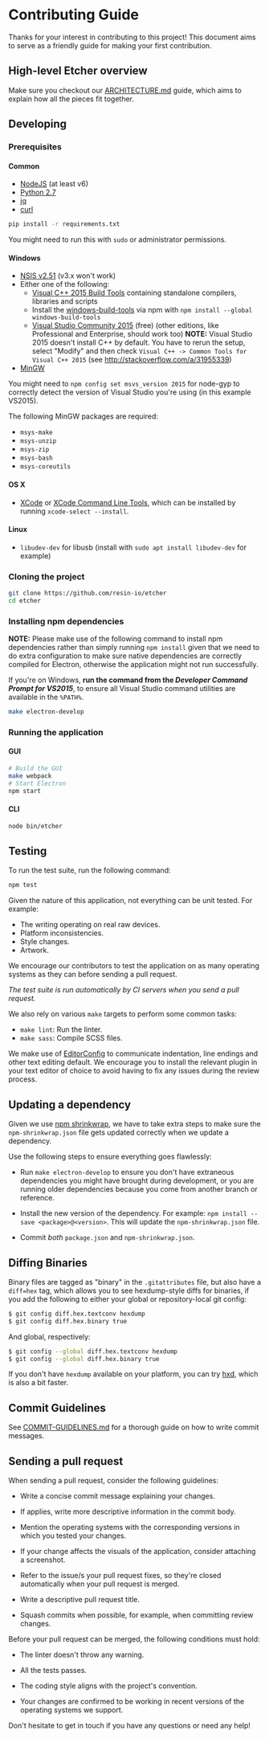 Contributing Guide
==================

Thanks for your interest in contributing to this project! This document aims to
serve as a friendly guide for making your first contribution.

High-level Etcher overview
--------------------------

Make sure you checkout our [ARCHITECTURE.md][ARCHITECTURE] guide, which aims to
explain how all the pieces fit together.

Developing
----------

### Prerequisites

#### Common

- [NodeJS](https://nodejs.org) (at least v6)
- [Python 2.7](https://www.python.org)
- [jq](https://stedolan.github.io/jq/)
- [curl](https://curl.haxx.se/)

```sh
pip install -r requirements.txt
```

You might need to run this with `sudo` or administrator permissions.

#### Windows

- [NSIS v2.51](http://nsis.sourceforge.net/Main_Page) (v3.x won't work)
- Either one of the following:
  - [Visual C++ 2015 Build Tools](http://landinghub.visualstudio.com/visual-cpp-build-tools) containing standalone compilers, libraries and scripts
  - Install the [windows-build-tools](https://github.com/felixrieseberg/windows-build-tools) via npm with `npm install --global windows-build-tools`
  - [Visual Studio Community 2015](https://www.microsoft.com/en-us/download/details.aspx?id=48146) (free) (other editions, like Professional and Enterprise, should work too)
    **NOTE:** Visual Studio 2015 doesn't install C++ by default. You have to rerun the
    setup, select "Modify" and then check `Visual C++ -> Common Tools for Visual
    C++ 2015` (see http://stackoverflow.com/a/31955339)
- [MinGW](http://www.mingw.org)

You might need to `npm config set msvs_version 2015` for node-gyp to correctly detect
the version of Visual Studio you're using (in this example VS2015).

The following MinGW packages are required:

- `msys-make`
- `msys-unzip`
- `msys-zip`
- `msys-bash`
- `msys-coreutils`

#### OS X

- [XCode](https://developer.apple.com/xcode/) or [XCode Command Line Tools],
which can be installed by running `xcode-select --install`.

#### Linux

- `libudev-dev` for libusb (install with `sudo apt install libudev-dev` for example)

### Cloning the project

```sh
git clone https://github.com/resin-io/etcher
cd etcher
```

### Installing npm dependencies

**NOTE:** Please make use of the following command to install npm dependencies rather
than simply running `npm install` given that we need to do extra configuration
to make sure native dependencies are correctly compiled for Electron, otherwise
the application might not run successfully.

If you're on Windows, **run the command from the _Developer Command Prompt for
VS2015_**, to ensure all Visual Studio command utilities are available in the
`%PATH%`.

```sh
make electron-develop
```

### Running the application

#### GUI

```sh
# Build the GUI
make webpack
# Start Electron
npm start
```

#### CLI

```sh
node bin/etcher
```

Testing
-------

To run the test suite, run the following command:

```sh
npm test
```

Given the nature of this application, not everything can be unit tested. For
example:

- The writing operating on real raw devices.
- Platform inconsistencies.
- Style changes.
- Artwork.

We encourage our contributors to test the application on as many operating
systems as they can before sending a pull request.

*The test suite is run automatically by CI servers when you send a pull
request.*

We also rely on various `make` targets to perform some common tasks:

- `make lint`: Run the linter.
- `make sass`: Compile SCSS files.

We make use of [EditorConfig] to communicate indentation, line endings and
other text editing default. We encourage you to install the relevant plugin in
your text editor of choice to avoid having to fix any issues during the review
process.

Updating a dependency
---------------------

Given we use [npm shrinkwrap][shrinkwrap], we have to take extra steps to make
sure the `npm-shrinkwrap.json` file gets updated correctly when we update a
dependency.

Use the following steps to ensure everything goes flawlessly:

- Run `make electron-develop` to ensure you don't have extraneous dependencies
  you might have brought during development, or you are running older
  dependencies because you come from another branch or reference.

- Install the new version of the dependency. For example: `npm install --save
  <package>@<version>`. This will update the `npm-shrinkwrap.json` file.

- Commit *both* `package.json` and `npm-shrinkwrap.json`.

Diffing Binaries
----------------

Binary files are tagged as "binary" in the `.gitattributes` file, but also have
a `diff=hex` tag, which allows you to see hexdump-style diffs for binaries,
if you add the following to either your global or repository-local git config:

```sh
$ git config diff.hex.textconv hexdump
$ git config diff.hex.binary true
```

And global, respectively:

```sh
$ git config --global diff.hex.textconv hexdump
$ git config --global diff.hex.binary true
```

If you don't have `hexdump` available on your platform,
you can try [hxd], which is also a bit faster.

Commit Guidelines
-----------------

See [COMMIT-GUIDELINES.md][COMMIT-GUIDELINES] for a thorough guide on how to
write commit messages.

Sending a pull request
----------------------

When sending a pull request, consider the following guidelines:

- Write a concise commit message explaining your changes.

- If applies, write more descriptive information in the commit body.

- Mention the operating systems with the corresponding versions in which you
tested your changes.

- If your change affects the visuals of the application, consider attaching a
screenshot.

- Refer to the issue/s your pull request fixes, so they're closed automatically
when your pull request is merged.

- Write a descriptive pull request title.

- Squash commits when possible, for example, when committing review changes.

Before your pull request can be merged, the following conditions must hold:

- The linter doesn't throw any warning.

- All the tests passes.

- The coding style aligns with the project's convention.

- Your changes are confirmed to be working in recent versions of the operating
systems we support.

Don't hesitate to get in touch if you have any questions or need any help!

[ARCHITECTURE]: https://github.com/resin-io/etcher/blob/master/docs/ARCHITECTURE.md
[COMMIT-GUIDELINES]: https://github.com/resin-io/etcher/blob/master/docs/COMMIT-GUIDELINES.md
[EditorConfig]: http://editorconfig.org
[shrinkwrap]: https://docs.npmjs.com/cli/shrinkwrap
[hxd]: https://github.com/jhermsmeier/hxd
[XCode Command Line Tools]: https://developer.apple.com/library/content/technotes/tn2339/_index.html
